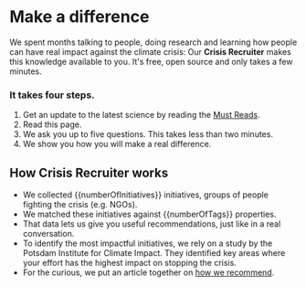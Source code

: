 # Make a difference

We spent months talking to people, doing research and learning how people can have real impact against the climate crisis: Our **Crisis Recruiter** makes this knowledge available to you. It's free, open source and only takes a few minutes.

### It takes four steps.

1. Get an update to the latest science by reading the [Must Reads](/must-read).
2. Read this page.
3. We ask you up to five questions. This takes less than two minutes.
4. We show you how you will make a real difference.

## How Crisis Recruiter works

* We collected {{numberOfInitiatives}} initiatives, groups of people fighting the crisis (e.g. NGOs).
* We matched these initiatives against {{numberOfTags}} properties.
* That data lets us give you useful recommendations, just like in a real conversation.
* To identify the most impactful initiatives, we rely on a study by the Potsdam Institute for Climate Impact. They identified key areas where your effort has the highest impact on stopping the crisis.
* For the curious, we put an article together on [how we recommend](/what-else/how-we-recommend).